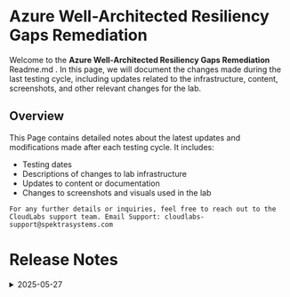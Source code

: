 # Azure Well-Architected Resiliency Gaps Remediation

Welcome to the **Azure Well-Architected Resiliency Gaps Remediation** Readme.md . In this page, we will document the changes made during the last testing cycle, including updates related to the infrastructure, content, screenshots, and other relevant changes for the lab.

## Overview

This Page contains detailed notes about the latest updates and modifications made after each testing cycle. It includes:

- Testing dates
- Descriptions of changes to lab infrastructure
- Updates to content or documentation
- Changes to screenshots and visuals used in the lab

`For any further details or inquiries, feel free to reach out to the CloudLabs support team. Email Support: cloudlabs-support@spektrasystems.com`

# Release Notes

<details>
  <summary>2025-05-27</summary>

### Release Date: 2025-05-27

- **Change**: The lab was originally tested a months ago, so this involved a complete re-onboarding. While the core content remained unchanged, extensive updates were made to reflect the latest UI enhancements, including revising nearly all screenshots to align with the current user experience.
  
- **Testing Date**: 2025-05-14

## Infrastructure Changes

NA

## Content Changes

- **Change**: Added a few **Notes** for better user understandability.
  

## Screenshot Updates

- **Change**: 

    1. Screenshots have been updated as per new UI changes and updated instructions
    2. Getting started page has been updated as per the new UI changes in the CloudLabs

## Testing Notes

- **Test Validation Summary**: Validated the lab guide steps, updated the content to reflect the latest UI changes.


---
</details>
